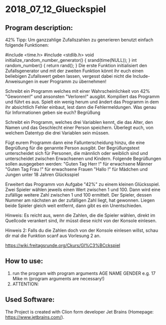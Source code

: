 # 2018_07_12_Glueckspiel

## Program description:
42%
Tipp: Um ganzzahlige Zufallszahlen zu generieren benutzt einfach folgende Funktionen:

#include <time.h>
#include <stdlib.h>
void initialize_random_number_generator()
{
  srand(time(NULL));
}
int random_number()
{
  return rand();
}
Die erste Funktion initialisiert den Zufallsgenerator und mit der zweiten Funktion
könnt ihr euch einen beliebigen Zufallswert geben lassen, vergesst dabei nicht die
Include-Anweisungen in euer Programm zu übernehmen!

Schreibt ein Programm welches mit einer Wahrscheinlichkeit von 42% "Gewonnen!" und
ansonsten "Verloren!" ausgibt. Kompiliert das Programm und führt es aus. Spielt ein
wenig herum und ändert das Programm in dem ihr absichtlich Fehler einbaut, lest dann
 die Fehlermeldungen. Was genau für Informationen geben sie euch?
Begrüßung

Schreibt ein Programm, welches drei Variablen kennt, die das Alter, den Namen und
das Geschlecht einer Person speichern. Überlegt euch, von welchem Datentyp die drei
Variablen sein müssen.

Fügt eurem Programm dann eine Fallunterscheidung hinzu, die eine Begrüßung für die
genannte Person ausgibt. Der Begrüßungstext unterscheidet sich für Personen, die
männlich oder weiblich sind und unterscheidet zwischen Erwachsenen und Kindern.
Folgende Begrüßungen sollen ausgegeben werden:
"Guten Tag Herr <name>!" für erwachsene Männer
"Guten Tag Frau <name>!" für erwachsene Frauen
"Hallo <name>!" für Mädchen und Jungen unter 18 Jahren
Glücksspiel

Erweitert das Programm von Aufgabe "42%" zu einem kleinen Glücksspiel. Zwei Spieler
wählen jeweils einen Wert zwischen 1 und 100. Dann wird eine zufällige weitere Zahl
zwischen 1 und 100 ermittelt. Der Spieler, dessen Nummer am nächsten an der zufälligen
Zahl liegt, hat gewonnen. Liegen beide Spieler gleich weit entfernt, dann gibt es ein
Unentschieden.

Hinweis: Es reicht aus, wenn die Zahlen, die die Spieler wählen, direkt im Quellcode
verankert sind, ihr müsst diese nicht von der Konsole einlesen.

Hinweis 2: Falls du die Zahlen doch von der Konsole einlesen willst, schau dir mal
die Funktion scanf aus Vorlesung 2 an.

https://wiki.freitagsrunde.org/Ckurs/Gl%C3%BCckspiel

## How to use:
1. run the program with program arguments AGE NAME GENDER e.g. 17 Mike m (program arguments are necessary!)
2. ATTENTION:   

## Used Software:
The Project is created with Clion form developer Jet Brains (Homepage: https://www.jetbrains.com/).
